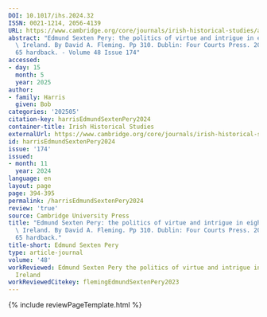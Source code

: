```yaml
---
DOI: 10.1017/ihs.2024.32
ISSN: 0021-1214, 2056-4139
URL: https://www.cambridge.org/core/journals/irish-historical-studies/article/edmund-sexten-pery-the-politics-of-virtue-and-intrigue-in-eighteenthcentury-ireland-by-david-a-fleming-pp-310-dublin-four-courts-press-2023-65-hardback/E57D15E66F5875C2A0B289FA5B4F78D6?utm_source=SFMC&utm_medium=email&utm_content=Article&utm_campaign=New%20Cambridge%20Alert%20-%20Issues&WT.mc_id=New%20Cambridge%20Alert%20-%20Issues
abstract: "Edmund Sexten Pery: the politics of virtue and intrigue in eighteenth-century\
  \ Ireland. By David A. Fleming. Pp 310. Dublin: Four Courts Press. 2023. \u20AC\
  65 hardback. - Volume 48 Issue 174"
accessed:
- day: 15
  month: 5
  year: 2025
author:
- family: Harris
  given: Bob
categories: '202505'
citation-key: harrisEdmundSextenPery2024
container-title: Irish Historical Studies
externalUrl: https://www.cambridge.org/core/journals/irish-historical-studies/article/edmund-sexten-pery-the-politics-of-virtue-and-intrigue-in-eighteenthcentury-ireland-by-david-a-fleming-pp-310-dublin-four-courts-press-2023-65-hardback/E57D15E66F5875C2A0B289FA5B4F78D6?utm_source=SFMC&utm_medium=email&utm_content=Article&utm_campaign=New%20Cambridge%20Alert%20-%20Issues&WT.mc_id=New%20Cambridge%20Alert%20-%20Issues
id: harrisEdmundSextenPery2024
issue: '174'
issued:
- month: 11
  year: 2024
language: en
layout: page
page: 394-395
permalink: /harrisEdmundSextenPery2024
review: 'true'
source: Cambridge University Press
title: "Edmund Sexten Pery: the politics of virtue and intrigue in eighteenth-century\
  \ Ireland. By David A. Fleming. Pp 310. Dublin: Four Courts Press. 2023. \u20AC\
  65 hardback."
title-short: Edmund Sexten Pery
type: article-journal
volume: '48'
workReviewed: Edmund Sexten Pery the politics of virtue and intrigue in eighteenth-century
  Ireland
workReviewedCitekey: flemingEdmundSextenPery2023
---
```

{% include reviewPageTemplate.html %}
